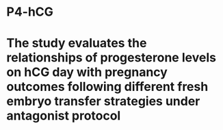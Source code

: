 # P4-hCG
# The study evaluates the relationships of progesterone levels on hCG day with pregnancy outcomes following different fresh embryo transfer strategies under antagonist protocol

